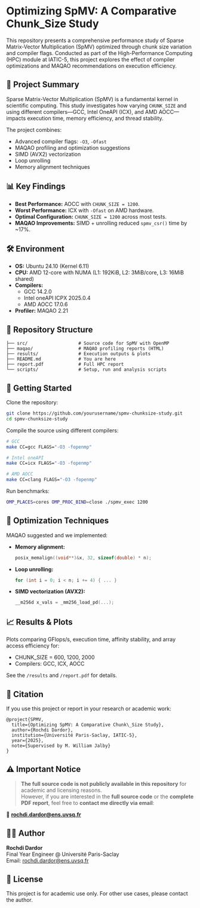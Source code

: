 # Optimizing SpMV: A Comparative Chunk_Size Study

This repository presents a comprehensive performance study of Sparse Matrix-Vector Multiplication (SpMV) optimized through chunk size variation and compiler flags. Conducted as part of the High-Performance Computing (HPC) module at IATIC-5, this project explores the effect of compiler optimizations and MAQAO recommendations on execution efficiency.

## 🧠 Project Summary
Sparse Matrix-Vector Multiplication (SpMV) is a fundamental kernel in scientific computing. This study investigates how varying `CHUNK_SIZE` and using different compilers—GCC, Intel OneAPI (ICX), and AMD AOCC—impacts execution time, memory efficiency, and thread stability.

The project combines:
- Advanced compiler flags: `-O3`, `-Ofast`
- MAQAO profiling and optimization suggestions
- SIMD (AVX2) vectorization
- Loop unrolling
- Memory alignment techniques

## 📊 Key Findings
- **Best Performance:** AOCC with `CHUNK_SIZE = 1200`.
- **Worst Performance:** ICX with `-Ofast` on AMD hardware.
- **Optimal Configuration:** `CHUNK_SIZE = 1200` across most tests.
- **MAQAO Improvements:** SIMD + unrolling reduced `spmv_csr()` time by ~17%.

## 🛠️ Environment
- **OS:** Ubuntu 24.10 (Kernel 6.11)
- **CPU:** AMD 12-core with NUMA (L1: 192KiB, L2: 3MiB/core, L3: 16MiB shared)
- **Compilers:**
  - GCC 14.2.0
  - Intel oneAPI ICPX 2025.0.4
  - AMD AOCC 17.0.6
- **Profiler:** MAQAO 2.21

## 📂 Repository Structure
```
├── src/                   # Source code for SpMV with OpenMP
├── maqao/                 # MAQAO profiling reports (HTML)
├── results/               # Execution outputs & plots
├── README.md              # You are here
├── report.pdf             # Full HPC report
└── scripts/               # Setup, run and analysis scripts
```

## 🚀 Getting Started
Clone the repository:
```bash
git clone https://github.com/yourusername/spmv-chunksize-study.git
cd spmv-chunksize-study
```

Compile the source using different compilers:
```bash
# GCC
make CC=gcc FLAGS="-O3 -fopenmp"

# Intel oneAPI
make CC=icx FLAGS="-O3 -fopenmp"

# AMD AOCC
make CC=clang FLAGS="-O3 -fopenmp"
```

Run benchmarks:
```bash
OMP_PLACES=cores OMP_PROC_BIND=close ./spmv_exec 1200
```

## 🧪 Optimization Techniques
MAQAO suggested and we implemented:
- **Memory alignment:**
  ```c
  posix_memalign((void**)&x, 32, sizeof(double) * n);
  ```
- **Loop unrolling:**
  ```c
  for (int i = 0; i < n; i += 4) { ... }
  ```
- **SIMD vectorization (AVX2):**
  ```c
  __m256d x_vals = _mm256_load_pd(...);
  ```

## 📈 Results & Plots
Plots comparing GFlops/s, execution time, affinity stability, and array access efficiency for:
- CHUNK_SIZE = 600, 1200, 2000
- Compilers: GCC, ICX, AOCC

See the `/results` and `/report.pdf` for details.

## 🧾 Citation
If you use this project or report in your research or academic work:
```
@project{SPMV,
  title={Optimizing SpMV: A Comparative Chunk\_Size Study},
  author={Rochdi Dardor},
  institution={Université Paris-Saclay, IATIC-5},
  year={2025},
  note={Supervised by M. William Jalby}
}
```

## ⚠️ Important Notice

> **The full source code is not publicly available in this repository** for academic and licensing reasons.  
> However, if you are interested in the **full source code** or the **complete PDF report**, feel free to **contact me directly via email**:

📩 **rochdi.dardor@ens.uvsq.fr**


## 👨‍💻 Author
**Rochdi Dardor**  
Final Year Engineer @ Université Paris-Saclay  
Email: rochdi.dardor@ens.uvsq.fr

## 📃 License
This project is for academic use only. For other use cases, please contact the author.

